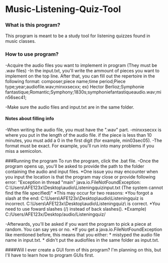 # Music-Listening-Quiz-Tool
### What is this program?
This program is meant to be a study tool for listening quizzes found in music classes. 
### How to use program?
-Acquire the audio files you want to implement in program (They must be .wav files)
-In the input.txt, you'll write the ammount of pieces you want to implement on the top line. After that, you can fill out the repertoire in the following format:
composer;piece name;time period;Piece type;year;audiofile.wav;minxxsecxx;
ex)
  Hector Berlioz;Symphonie fantastique;Romantic;Symphony;1830s;symphoniefantastiqueaudio.wav;min56sec41;
  
  -Make sure the audio files and input.txt are in the same folder. 
#### Notes about filling info
-When writing the audio file, you must have the ".wav" part. 
-minxxsecxx is where you put in the length of the audio file. if the piece is less than 10 minutes, you must add a 0 in the first digit (for example, min03sec05).
-The format must be exact. For example, you'll run into many problems if you miss a semicolon.

###Running the program
To run the program, click the .bat file.
-Once the program opens up, you'll be asked to provide the path to the folder containing the audio and input files. 
    *One issue you may encounter when you input the location is that the program may close or provide following error:
      "Exception in thread "main" java.io.FileNotFoundException: C:\Users\AFE123x\Desktop\audio\Listeningquizinput.txt (The system cannot find the file specified)"
    *This may occur for two reasons:
      *You forgot a slash at the end: C:\Users\AFE123x\Desktop\audio\Listeningquiz is incorrect. C:\Users\AFE123x\Desktop\audio\Listeningquiz\ is correct.
      *You need to use foward slashes (/) instead of back slashes(\).
        *Example) C:/Users/AFE123x/Desktop/audio/Listeningquiz/
        
-Afterwards, you'll be asked if you want the program to pick a piece at random. You can say yes or no.
  *If you get a java.io.FileNotFoundException like mentioned before, this means that you either:
    * mistyped the audio file name in input.txt.
    * didn't put the audiofiles in the same folder as input.txt.
    
    
####Will I ever create a GUI form of this program? 
I'm planning on this, but I'll have to learn how to program GUIs first. 

